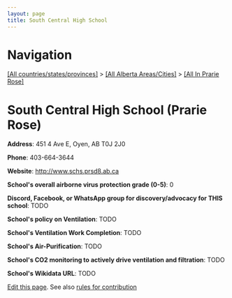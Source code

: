 ```yaml
---
layout: page
title: South Central High School
---
```

# Navigation

[[All countries/states/provinces]](../../..) > [[All Alberta Areas/Cities]](../..) > [[All In Prarie Rose]](..)

# South Central High School (Prarie Rose)

**Address**: 451 4 Ave E, Oyen, AB T0J 2J0

**Phone**: 403-664-3644

**Website**: <http://www.schs.prsd8.ab.ca>

**School's overall airborne virus protection grade (0-5)**: 0

**Discord, Facebook, or WhatsApp group for discovery/advocacy for THIS school**: TODO

**School's policy on Ventilation**: TODO

**School's Ventilation Work Completion**: TODO

**School's Air-Purification**: TODO

**School's CO2 monitoring to actively drive ventilation and filtration**: TODO

**School's Wikidata URL**: TODO


[Edit this page](https://github.com/ventilate-schools/AB/edit/main/./Prarie_Rose/South_Central_High_School.md). See also [rules for contribution](../../../contribution-rules/)